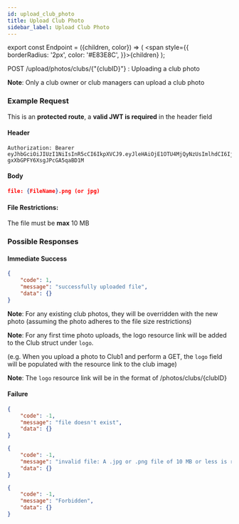 ```yaml
---
id: upload_club_photo
title: Upload Club Photo
sidebar_label: Upload Club Photo
---
```


export const Endpoint = ({children, color}) => ( <span style={{
      borderRadius: '2px',
      color: '#E83E8C',
    }}>{children}</span> );

<Endpoint>POST /upload/photos/clubs/{"{clubID}"} </Endpoint>: Uploading a club photo

**Note**: Only a club owner or club managers can upload a club photo

### Example Request
This is an **protected route**, a **valid JWT is required** in the header field
#### Header
```
Authorization: Bearer eyJhbGciOiJIUzI1NiIsInR5cCI6IkpXVCJ9.eyJleHAiOjE1OTU4MjQyNzUsImlhdCI6IjIwMjAtMDctMjdUMDA6MjY6MTUuNzg5NTg0Mi0wNDowMCIsInN1YiI6ImNocmlzIn0.5US2_ITKcfgkpEbfsR-gxXbGPFY6XsgJPcGA5qaBD1M
```
#### Body
```json
file: {FileName}.png (or jpg)
```
#### File Restrictions: 

The file must be **max** 10 MB

### Possible Responses
#### Immediate Success
```json
{
	"code": 1,
	"message": "successfully uploaded file",
	"data": {}
}
```
**Note**: For any existing club photos, they will be overridden with the new photo (assuming the photo adheres to the file size restrictions)

**Note**: For any first time photo uploads, the logo resource link will be added to the Club struct under `logo`.

(e.g. When you upload a photo to Club1 and perform a GET, the `logo` field will be populated with the resource link to the club image)

**Note**: The `logo` resource link will be in the format of <Endpoint>/photos/clubs/{clubID}</Endpoint>
#### Failure
```json
{
	"code": -1,
	"message": "file doesn't exist",
	"data": {}
}
```
```json
{
	"code": -1,
	"message": "invalid file: A .jpg or .png file of 10 MB or less is required",
	"data": {}
}
```
```json
{
	"code": -1,
	"message": "Forbidden",
	"data": {}
}
```
